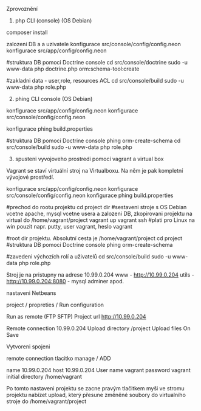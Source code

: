 Zprovoznění

1. php CLI (console) (OS Debian)

composer install

zalozeni  DB a a uzivatele
konfigurace src/console/config/config.neon
konfigurace src/app/config/config.neon

#struktura DB pomoci Doctrine console
cd src/console/doctrine
sudo -u www-data php doctrine.php orm:schema-tool:create

#zakladni data - user,role, resources ACL
cd src/console/build
sudo -u www-data php role.php

2. phing CLI console (OS Debian)

konfigurace src/app/config/config.neon
konfigurace src/console/config/config.neon

konfigurace phing  build.properties

#struktura DB pomoci Doctrine console
phing orm-create-schema
cd src/console/build
sudo -u www-data php role.php

3. spusteni vyvojoveho prostredi pomocí vagrant a virtual box

Vagrant se staví virtuální stroj na Virtualboxu.
Na něm je pak kompletní vývojové prostředí.

konfigurace src/app/config/config.neon
konfigurace src/console/config/config.neon
konfigurace phing  build.properties

#prechod do rootu projektu
cd project dir
#sestaveni stroje s OS Debian vcetne apache, mysql vcetne usera a zalozeni DB,  zkopirovani projektu na virtual do /home/vagrant/project
vagrant up
vagrant ssh #plati pro Linux na win pouzit napr. putty, user vagrant, heslo vagrant

#root dir projektu. Absolutní cesta je /home/vagrant/project
cd project
#struktura DB pomoci Doctrine console
phing orm-create-schema

#zavedeni výchozích rolí a uživatelů
cd src/console/build
sudo -u www-data php role.php

Stroj je na pristupny na adrese 10.99.0.204
www - http://10.99.0.204
utils - http://10.99.0.204:8080 - mysql adminer apod.

nastaveni Netbeans

project  / propreties / Run configuration

Run as remote (FTP SFTP)
Project url http://10.99.0.204

Remote connection 10.99.0.204
Upload directory /project
Upload files On Save

Vytvoreni spojeni

remote connection tlacitko manage / ADD

name 10.99.0.204
host 10.99.0.204
User name vagrant
password vagrant
initial directory /home/vagrant

Po tomto nastaveni projektu se zacne pravým tlačitkem myši ve stromu projektu nabízet upload,
který přesune změněné soubory do virtualniho stroje do /home/vagrant/project



